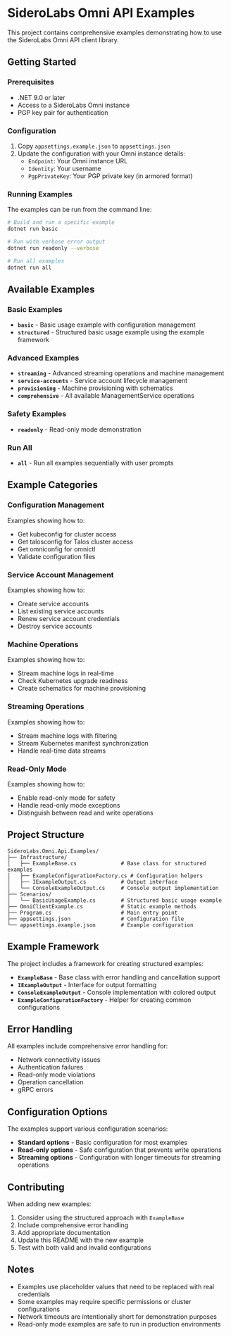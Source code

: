 # SideroLabs Omni API Examples

This project contains comprehensive examples demonstrating how to use the SideroLabs Omni API client library.

## Getting Started

### Prerequisites

- .NET 9.0 or later
- Access to a SideroLabs Omni instance
- PGP key pair for authentication

### Configuration

1. Copy `appsettings.example.json` to `appsettings.json`
2. Update the configuration with your Omni instance details:
   - `Endpoint`: Your Omni instance URL
   - `Identity`: Your username
   - `PgpPrivateKey`: Your PGP private key (in armored format)

### Running Examples

The examples can be run from the command line:

```bash
# Build and run a specific example
dotnet run basic

# Run with verbose error output
dotnet run readonly --verbose

# Run all examples
dotnet run all
```

## Available Examples

### Basic Examples

- **`basic`** - Basic usage example with configuration management
- **`structured`** - Structured basic usage example using the example framework

### Advanced Examples

- **`streaming`** - Advanced streaming operations and machine management
- **`service-accounts`** - Service account lifecycle management
- **`provisioning`** - Machine provisioning with schematics
- **`comprehensive`** - All available ManagementService operations

### Safety Examples

- **`readonly`** - Read-only mode demonstration

### Run All

- **`all`** - Run all examples sequentially with user prompts

## Example Categories

### Configuration Management

Examples showing how to:
- Get kubeconfig for cluster access
- Get talosconfig for Talos cluster access
- Get omniconfig for omnictl
- Validate configuration files

### Service Account Management

Examples showing how to:
- Create service accounts
- List existing service accounts
- Renew service account credentials
- Destroy service accounts

### Machine Operations

Examples showing how to:
- Stream machine logs in real-time
- Check Kubernetes upgrade readiness
- Create schematics for machine provisioning

### Streaming Operations

Examples showing how to:
- Stream machine logs with filtering
- Stream Kubernetes manifest synchronization
- Handle real-time data streams

### Read-Only Mode

Examples showing how to:
- Enable read-only mode for safety
- Handle read-only mode exceptions
- Distinguish between read and write operations

## Project Structure

```
SideroLabs.Omni.Api.Examples/
├── Infrastructure/
│   ├── ExampleBase.cs              # Base class for structured examples
│   ├── ExampleConfigurationFactory.cs # Configuration helpers
│   ├── IExampleOutput.cs           # Output interface
│   └── ConsoleExampleOutput.cs     # Console output implementation
├── Scenarios/
│   └── BasicUsageExample.cs        # Structured basic usage example
├── OmniClientExample.cs            # Static example methods
├── Program.cs                      # Main entry point
├── appsettings.json                # Configuration file
└── appsettings.example.json        # Example configuration
```

## Example Framework

The project includes a framework for creating structured examples:

- **`ExampleBase`** - Base class with error handling and cancellation support
- **`IExampleOutput`** - Interface for output formatting
- **`ConsoleExampleOutput`** - Console implementation with colored output
- **`ExampleConfigurationFactory`** - Helper for creating common configurations

## Error Handling

All examples include comprehensive error handling for:

- Network connectivity issues
- Authentication failures
- Read-only mode violations
- Operation cancellation
- gRPC errors

## Configuration Options

The examples support various configuration scenarios:

- **Standard options** - Basic configuration for most examples
- **Read-only options** - Safe configuration that prevents write operations
- **Streaming options** - Configuration with longer timeouts for streaming operations

## Contributing

When adding new examples:

1. Consider using the structured approach with `ExampleBase`
2. Include comprehensive error handling
3. Add appropriate documentation
4. Update this README with the new example
5. Test with both valid and invalid configurations

## Notes

- Examples use placeholder values that need to be replaced with real credentials
- Some examples may require specific permissions or cluster configurations
- Network timeouts are intentionally short for demonstration purposes
- Read-only mode examples are safe to run in production environments
